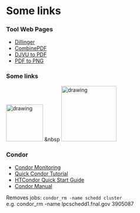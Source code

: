 # Some links

### Tool Web Pages
- [Dillinger][dillinger]
- [CombinePDF](https://combinepdf.com/)
- [DJVU to PDF](https://djvu2pdf.com/)
- [PDF to PNG](https://pdf2png.com/)

### Some links
[<img src="https://iris-hep.org/assets/logos/Iris-hep-4-no-long-name.png" alt="drawing" width="100"/>](https://iris-hep.org/)   &nbsp [<img src="https://images.ctfassets.net/nrgyaltdicpt/5doLOtX69is0i6WIiY4um/6cc9be15c75155e7b93cd4823b742e44/overleaf_wide_colour_green_bg.png" alt="drawing" width="150"/>](https://www.overleaf.com/project)



### Condor
- [Condor Monitoring][condor_1]
- [Quick Condor Tutorial][condor_2] 
- [HTCondor Quick Start Guide][condor_3]
- [Condor Manual][condor_4]

Removes jobs: `condor_rm -name schedd cluster`  
e.g.           condor_rm -name lpcschedd1.fnal.gov 3905087


[//]: # (all links)

[a]: https://dillinger.io/
[condor_1]: https://uscms.org/uscms_at_work/physics/computing/status/status_condor.shtml
[condor_2]: https://ci-connect.atlassian.net/wiki/spaces/CMS/pages/27000849/Quick+Condor+Tutorial
[condor_3]: https://research.cs.wisc.edu/htcondor/manual/quickstart.html
[condor_4]: https://htcondor.readthedocs.io/en/v8_9_3/
[irishep]: https://iris-hep.org/
[dillinger]: https://dillinger.io/
